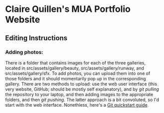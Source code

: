 # Claire Quillen's MUA Portfolio Website 

## Editing Instructions 

### Adding photos: 
There is a folder that contains images for each of the three galleries, located in src/assets/gallery/beauty, src/assets/gallery/runway, and src/assets/gallery/sfx. To add photos, you can upload them into one of those folders and it should momentarily pop up in the corresponding gallery. There are two methods to upload: use the web user interface (this very website, GitHub; should be mostly self explanatory), and by *git pulling* the repository to your laptop, and then adding images to the appropriate folders, and then *git pushing*. The latter approach is a bit convoluted, so I'd start with the web interface. Nonethless, here's a [Git quickstart guide](https://rogerdudler.github.io/git-guide/). 
